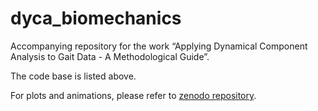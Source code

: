 # dyca_biomechanics

Accompanying repository for the work “Applying Dynamical Component Analysis to Gait Data - A Methodological Guide”.

The code base is listed above.

For plots and animations, please refer to [zenodo repository](10.5281/zenodo.16641955).
